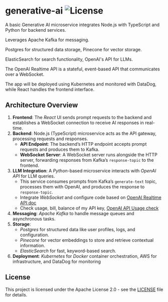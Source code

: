 # generative-ai ![License](https://img.shields.io/badge/license-Apache%202.0-blue.svg)

A basic Generative AI microservice integrates Node.js with TypeScript and Python for backend services.

Leverages Apache Kafka for messaging.

Postgres for structured data storage, Pinecone for vector storage.

ElasticSearch for search functionality, OpenAI's API for LLMs.

The OpenAI Realtime API is a stateful, event-based API that communicates over a WebSocket.

The app will be deployed using Kubernetes and monitored with DataDog, while React handles the frontend interface.

## Architecture Overview

1. **Frontend**: The _React_ UI sends prompt requests to the backend and establishes a WebSocket connection to receive AI responses in real-time.
2. **Backend**: Node.js (TypeScript) microservice acts as the API gateway, processing requests and responses.
   - **API Endpoint**: The backend’s HTTP endpoint accepts prompt requests and produces them to Kafka.
   - **WebSocket Server**: A WebSocket server runs alongside the HTTP server, forwarding responses from Kafka’s `response-topic` to the frontend.
3. **LLM Integration**: A _Python_-based microservice interacts with _OpenAI API_ for LLM queries.
   - This service consumes prompts from Kafka’s `generate-text` topic, processes them with OpenAI, and produces the response to `response-topic`.
   - Integrate _WebSocket_ and configure code based on [OpenAI Realtime API doc](https://platform.openai.com/docs/guides/realtime/overview)
   - Check usage, bill, balance of my API key, [OpenAI API Usage check](https://platform.openai.com/settings/organization/usage)
4. **Messaging**: _Apache Kafka_ to handle message queues and asynchronous tasks.
5. **Storage**:
   - _Postgres_ for structured data like user profiles, logs, and configuration.
   - _Pinecone_ for vector embeddings to store and retrieve contextual information.
   - _ElasticSearch_ for fast, keyword-based search.
6. **Deployment**: _Kubernetes_ for _Docker_ container orchestration, AWS for infrastructure, and DataDog for monitoring

## License

This project is licensed under the Apache License 2.0 - see the [LICENSE](LICENSE) file for details.
